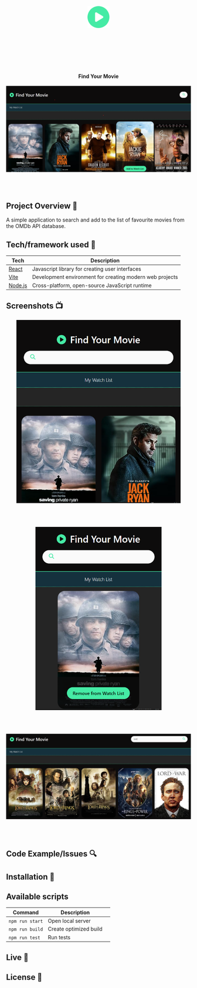 <h1 align="center">

<br>

<p align="center">
<img src="src/assets/movie.svg"  width=60px height=60px alt="Logo">
</p>

<br>

<br>

</h1>

<h4 align="center">Find Your Movie</h4>

<p align="center">
  <a >
    <img src="src/assets/screen_app-movie.png"
         alt="Screenshot">
  </a>
</p>

<br>

<br>

## Project Overview 🎉

<p align="left">A simple application to search and add to the list of favourite movies from the OMDb API database.</p>

## Tech/framework used 🔧

| Tech                                                    | Description                              |
| ------------------------------------------------------- | ---------------------------------------- |
| [React](X)                           | Javascript library for creating user interfaces   |
| [Vite](X)                           | Development environment for creating modern web projects   |
| [Node.js](X)                           | Cross-platform, open-source JavaScript runtime   |


## Screenshots 📺

<p align="center">
    <img src="src/assets/screen_app-movie_tablet.png" height=500px alt="Screenshot">
</p>

<br>

<br>

<p align="center">
    <img src="src/assets/screen_app-movie_mobile.png" height=500px alt="Screenshot">
</p>

<br>

<br>

<p align="center">
    <img src="src/assets/screen_app-movie_search-module.png" alt="Screenshot">
</p>

<br>

<br>

## Code Example/Issues 🔍


## Installation 💾

## Available scripts

| Command                   | Description                   |     |
| ------------------------- | ----------------------------- | --- |
| `npm run start`           | Open local server             |     |
| `npm run build`           | Create optimized build        |     |
| `npm run test`            | Run tests                     |     |


## Live 📍

## License 🔱
